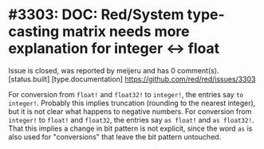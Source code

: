 
#3303: DOC: Red/System type-casting matrix needs more explanation for integer <-> float
================================================================================
Issue is closed, was reported by meijeru and has 0 comment(s).
[status.built] [type.documentation]
<https://github.com/red/red/issues/3303>

For conversion from `float!` and `float32!` to `integer!`, the entries say `to integer!`. Probably this implies truncation (rounding to the nearest integer), but it is not clear what happens to negative numbers. For conversion from `integer!` to `float!` and `float32`, the entries say `as float!` and `as float32!`. That this implies a change in bit pattern is not explicit, since the word `as` is also used for "conversions" that leave the bit pattern untouched. 


